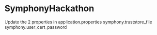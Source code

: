 # SymphonyHackathon

Update the 2 properties in application.properties
symphony.truststore_file
symphony.user_cert_password

